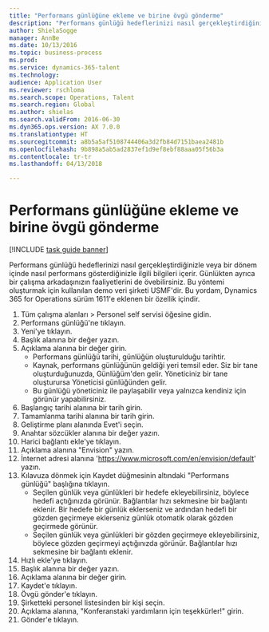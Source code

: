 ```yaml
--- 
title: "Performans günlüğüne ekleme ve birine övgü gönderme"
description: "Performans günlüğü hedeflerinizi nasıl gerçekleştirdiğinizle veya bir dönem içinde nasıl performans gösterdiğinizle ilgili bilgileri içerir."
author: ShielaSogge
manager: AnnBe
ms.date: 10/13/2016
ms.topic: business-process
ms.prod: 
ms.service: dynamics-365-talent
ms.technology: 
audience: Application User
ms.reviewer: rschloma
ms.search.scope: Operations, Talent
ms.search.region: Global
ms.author: shielas
ms.search.validFrom: 2016-06-30
ms.dyn365.ops.version: AX 7.0.0
ms.translationtype: HT
ms.sourcegitcommit: a8b5a5af5108744406a3d2fb84d7151baea2481b
ms.openlocfilehash: 9b898a5ab5ad2837ef1d9ef8ebf88aaa05f56b3a
ms.contentlocale: tr-tr
ms.lasthandoff: 04/13/2018

---
```

# <a name="add-to-your-performance-journal-and-send-praise-to-someone"></a>Performans günlüğüne ekleme ve birine övgü gönderme

[!INCLUDE [task guide banner](../../includes/task-guide-banner.md)]

Performans günlüğü hedeflerinizi nasıl gerçekleştirdiğinizle veya bir dönem içinde nasıl performans gösterdiğinizle ilgili bilgileri içerir. Günlükten ayrıca bir çalışma arkadaşınızın faaliyetlerini de övebilirsiniz. Bu yöntemi oluşturmak için kullanılan demo veri şirketi USMF'dir. Bu yordam, Dynamics 365 for Operations sürüm 1611'e eklenen bir özellik içindir.

1. Tüm çalışma alanları > Personel self servisi öğesine gidin.
2. Performans günlüğü'ne tıklayın.
3. Yeni'ye tıklayın.
4. Başlık alanına bir değer yazın.
5. Açıklama alanına bir değer girin.
    * Performans günlüğü tarihi, günlüğün oluşturulduğu tarihtir.  
    * Kaynak, performans günlüğünün geldiği yeri temsil eder. Siz bir tane oluşturduğunuzda, Günlüğüm'den gelir. Yöneticiniz bir tane oluşturursa Yöneticisi günlüğünden gelir.  
    * Bu günlüğü yöneticiniz ile paylaşabilir veya yalnızca kendiniz için görünür yapabilirsiniz.  
6. Başlangıç tarihi alanına bir tarih girin.
7. Tamamlanma tarihi alanına bir tarih girin.
8. Geliştirme planı alanında Evet'i seçin.
9. Anahtar sözcükler alanına bir değer yazın.
10. Harici bağlantı ekle'ye tıklayın.
11. Açıklama alanına "Envision" yazın.
12. İnternet adresi alanına '<https://www.microsoft.com/en/envision/default>' yazın.
13. Kılavuza dönmek için Kaydet düğmesinin altındaki "Performans günlüğü" başlığına tıklayın.
    * Seçilen günlük veya günlükleri bir hedefe ekleyebilirsiniz, böylece hedefi açtığınızda görünür. Bağlantılar hızı sekmesine bir bağlantı eklenir.    Bir hedefe bir günlük eklerseniz ve ardından hedefi bir gözden geçirmeye eklerseniz günlük otomatik olarak gözden geçirmede görünür.  
    * Seçilen günlük veya günlükleri bir gözden geçirmeye ekleyebilirsiniz, böylece gözden geçirmeyi açtığınızda görünür.    Bağlantılar hızı sekmesine bir bağlantı eklenir.  
14. Hızlı ekle'ye tıklayın.
15. Başlık alanına bir değer yazın.
16. Açıklama alanına bir değer girin.
17. Kaydet'e tıklayın.
18. Övgü gönder'e tıklayın.
19. Şirketteki personel listesinden bir kişi seçin.
20. Açıklama alanına, "Konferanstaki yardımların için teşekkürler!" girin.
21. Gönder'e tıklayın.


